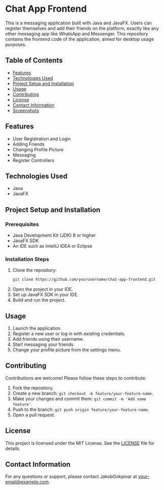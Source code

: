 # Chat App Frontend

This is a messaging application built with Java and JavaFX. Users can register themselves and add their friends on the platform, exactly like any other messaging app like WhatsApp and Messenger. This repository contains the frontend code of the application, aimed for desktop usage purposes.

## Table of Contents
- [Features](#features)
- [Technologies Used](#technologies-used)
- [Project Setup and Installation](#project-setup-and-installation)
- [Usage](#usage)
- [Contributing](#contributing)
- [License](#license)
- [Contact Information](#contact-information)
- [Screenshots](#screenshots)

## Features
- User Registration and Login
- Adding Friends
- Changing Profile Picture
- Messaging
- Register Controllers

## Technologies Used
- Java
- JavaFX

## Project Setup and Installation

### Prerequisites
- Java Development Kit (JDK) 8 or higher
- JavaFX SDK
- An IDE such as IntelliJ IDEA or Eclipse

### Installation Steps
1. Clone the repository:
    ```bash
    git clone https://github.com/yourusername/chat-app-frontend.git
    ```
2. Open the project in your IDE.
3. Set up JavaFX SDK in your IDE.
4. Build and run the project.

## Usage
1. Launch the application.
2. Register a new user or log in with existing credentials.
3. Add friends using their username.
4. Start messaging your friends.
5. Change your profile picture from the settings menu.

## Contributing
Contributions are welcome! Please follow these steps to contribute:
1. Fork the repository.
2. Create a new branch: `git checkout -b feature/your-feature-name`.
3. Make your changes and commit them: `git commit -m 'Add some feature'`.
4. Push to the branch: `git push origin feature/your-feature-name`.
5. Open a pull request.

## License
This project is licensed under the MIT License. See the [LICENSE](LICENSE) file for details.

## Contact Information
For any questions or support, please contact JakobGokpinar at [your-email@example.com](mailto:your-email@example.com).
